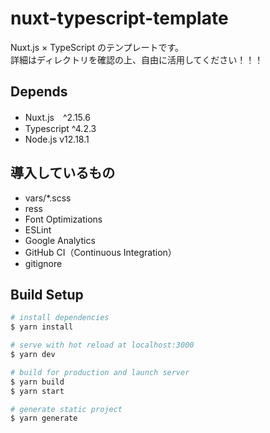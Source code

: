 # nuxt-typescript-template
Nuxt.js × TypeScript のテンプレートです。  
詳細はディレクトリを確認の上、自由に活用してください！！！

## Depends
- Nuxt.js　^2.15.6
- Typescript ^4.2.3
- Node.js v12.18.1

## 導入しているもの
- vars/*.scss
- ress
- Font Optimizations
- ESLint 
- Google Analytics
- GitHub CI（Continuous Integration）
- gitignore

## Build Setup

```bash
# install dependencies
$ yarn install

# serve with hot reload at localhost:3000
$ yarn dev

# build for production and launch server
$ yarn build
$ yarn start

# generate static project
$ yarn generate
```

